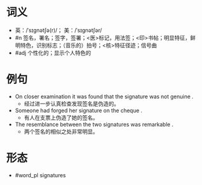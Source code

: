 # 词义
- 英：/ˈsɪɡnətʃə(r)/； 美：/ˈsɪɡnətʃər/
- #n 签名，署名；签字，签署；<医>标记，用法签；<印>书帖；明显特征，鲜明特色，识别标志；（音乐的）拍号；<核>特征径迹；信号曲
- #adj 个性化的；显示个人特色的
# 例句
- On closer examination it was found that the signature was not genuine .
	- 经过进一步认真检查发现签名是伪造的。
- Someone had forged her signature on the cheque .
	- 有人在支票上伪造了她的签名。
- The resemblance between the two signatures was remarkable .
	- 两个签名的相似之处非常明显。
# 形态
- #word_pl signatures
